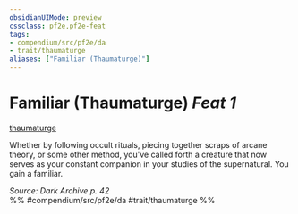```yaml
---
obsidianUIMode: preview
cssclass: pf2e,pf2e-feat
tags:
- compendium/src/pf2e/da
- trait/thaumaturge
aliases: ["Familiar (Thaumaturge)"]
---
```

# Familiar (Thaumaturge)  *Feat 1*  
[thaumaturge](/rules/traits/thaumaturge-da.md)  


Whether by following occult rituals, piecing together scraps of arcane theory, or some other method, you've called forth a creature that now serves as your constant companion in your studies of the supernatural. You gain a familiar.

*Source: Dark Archive p. 42*  
%% #compendium/src/pf2e/da #trait/thaumaturge %%